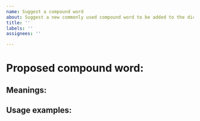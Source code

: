 ```yaml
---
name: Suggest a compound word
about: Suggest a new commonly used compound word to be added to the dictionary
title: ''
labels: ''
assignees: ''

---
```


# Proposed compound word:

## Meanings:

## Usage examples:
